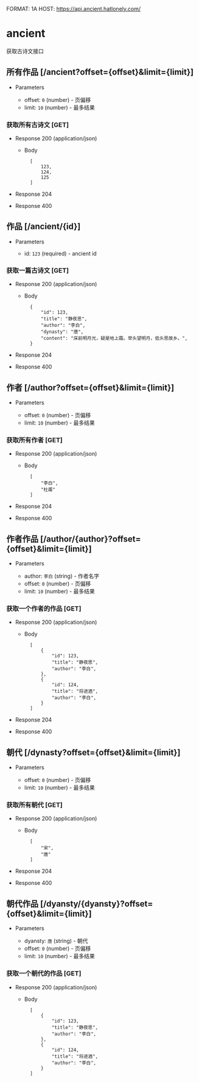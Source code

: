 FORMAT: 1A
HOST: https://api.ancient.hatlonely.com/

# ancient

获取古诗文接口

## 所有作品 [/ancient?offset={offset}&limit={limit}]

- Parameters

    - offset: `0` (number) - 页偏移
    - limit: `10` (number) - 最多结果

### 获取所有古诗文 [GET]

- Response 200 (application/json)

    - Body

            [
                123,
                124,
                125
            ]

- Response 204
- Response 400

## 作品 [/ancient/{id}]

- Parameters

    - id: `123` (required) - ancient id

### 获取一篇古诗文 [GET]

- Response 200 (application/json)

    - Body

            {
                "id": 123,
                "title": "静夜思",
                "author": "李白",
                "dynasty": "唐",
                "content": "床前明月光，疑是地上霜。举头望明月，低头思故乡。",
            }

- Response 204
- Response 400

## 作者 [/author?offset={offset}&limit={limit}]

- Parameters

    - offset: `0` (number) - 页偏移
    - limit: `10` (number) - 最多结果

### 获取所有作者 [GET]

- Response 200 (application/json)

    - Body

            [
                "李白",
                "杜甫"
            ]

- Response 204
- Response 400

## 作者作品 [/author/{author}?offset={offset}&limit={limit}]

- Parameters

    - author: `李白` (string) - 作者名字
    - offset: `0` (number) - 页偏移
    - limit: `10` (number) - 最多结果

### 获取一个作者的作品 [GET]

- Response 200 (application/json)

    - Body

            [
                {
                    "id": 123,
                    "title": "静夜思",
                    "author": "李白",
                },
                {
                    "id": 124,
                    "title": "将进酒",
                    "author": "李白",
                }
            ]

- Response 204
- Response 400

## 朝代 [/dynasty?offset={offset}&limit={limit}]

- Parameters

    - offset: `0` (number) - 页偏移
    - limit: `10` (number) - 最多结果

### 获取所有朝代 [GET]

- Response 200 (application/json)

    - Body

            [
                "宋",
                "唐"
            ]

- Response 204
- Response 400

## 朝代作品 [/dyansty/{dyansty}?offset={offset}&limit={limit}]

- Parameters

    - dyansty: `唐` (string) - 朝代
    - offset: `0` (number) - 页偏移
    - limit: `10` (number) - 最多结果

### 获取一个朝代的作品 [GET]

- Response 200 (application/json)

    - Body

            [
                {
                    "id": 123,
                    "title": "静夜思",
                    "author": "李白",
                },
                {
                    "id": 124,
                    "title": "将进酒",
                    "author": "李白",
                }
            ]

